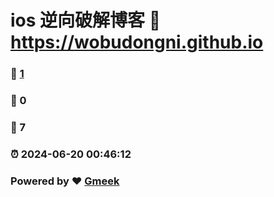 # ios 逆向破解博客 :link: https://wobudongni.github.io 
### :page_facing_up: [1](https://wobudongni.github.io/tag.html) 
### :speech_balloon: 0 
### :hibiscus: 7 
### :alarm_clock: 2024-06-20 00:46:12 
### Powered by :heart: [Gmeek](https://github.com/Meekdai/Gmeek)
